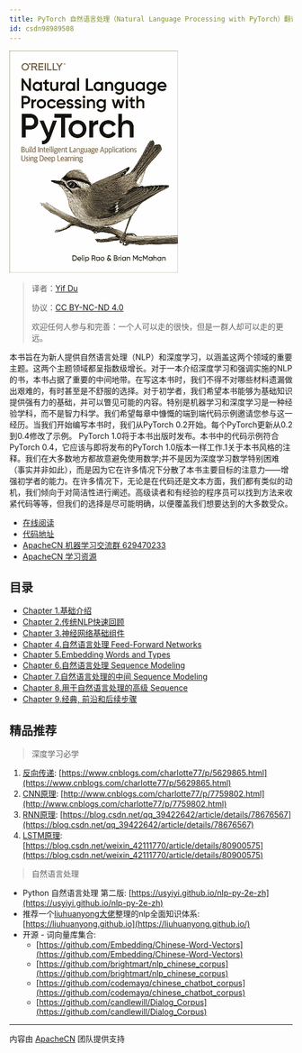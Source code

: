 ```yaml
---
title: PyTorch 自然语言处理（Natural Language Processing with PyTorch）翻译完成 | ApacheCN
id: csdn98989508
---
```


![](../img/375fe543452368ca185631d378a3b18e.png)

> 译者：[Yif Du](https://yifdu.github.io/)
> 
> 协议：[CC BY-NC-ND 4.0](https://creativecommons.org/licenses/by-nc-nd/4.0/)
> 
> 欢迎任何人参与和完善：一个人可以走的很快，但是一群人却可以走的更远。

本书旨在为新人提供自然语言处理（NLP）和深度学习，以涵盖这两个领域的重要主题。这两个主题领域都呈指数级增长。对于一本介绍深度学习和强调实施的NLP的书，本书占据了重要的中间地带。在写这本书时，我们不得不对哪些材料遗漏做出艰难的，有时甚至是不舒服的选择。对于初学者，我们希望本书能够为基础知识提供强有力的基础，并可以瞥见可能的内容。特别是机器学习和深度学习是一种经验学科，而不是智力科学。我们希望每章中慷慨的端到端代码示例邀请您参与这一经历。当我们开始编写本书时，我们从PyTorch 0.2开始。每个PyTorch更新从0.2到0.4修改了示例。 PyTorch 1.0将于本书出版时发布。本书中的代码示例符合PyTorch 0.4，它应该与即将发布的PyTorch 1.0版本一样工作.1关于本书风格的注释。我们在大多数地方都故意避免使用数学;并不是因为深度学习数学特别困难（事实并非如此），而是因为它在许多情况下分散了本书主要目标的注意力——增强初学者的能力。在许多情况下，无论是在代码还是文本方面，我们都有类似的动机，我们倾向于对简洁性进行阐述。高级读者和有经验的程序员可以找到方法来收紧代码等等，但我们的选择是尽可能明确，以便覆盖我们想要达到的大多数受众。

*   [在线阅读](https://nlp-pt.apachecn.org/)
*   [代码地址](https://github.com/joosthub/PyTorchNLPBook)
*   [ApacheCN 机器学习交流群 629470233](http://shang.qq.com/wpa/qunwpa?idkey=30e5f1123a79867570f665aa3a483ca404b1c3f77737bc01ec520ed5f078ddef)
*   [ApacheCN 学习资源](http://www.apachecn.org/)

## 目录

*   [Chapter 1.基础介绍](https://github.com/apachecn/NLP-with-PyTorch/blob/master/docs/1.md)
*   [Chapter 2.传统NLP快速回顾](https://github.com/apachecn/NLP-with-PyTorch/blob/master/docs/2.md)
*   [Chapter 3.神经网络基础组件](https://github.com/apachecn/NLP-with-PyTorch/blob/master/docs/3.md)
*   [Chapter 4.自然语言处理 Feed-Forward Networks](https://github.com/apachecn/NLP-with-PyTorch/blob/master/docs/4.md)
*   [Chapter 5.Embedding Words and Types](https://github.com/apachecn/NLP-with-PyTorch/blob/master/docs/5.md)
*   [Chapter 6.自然语言处理 Sequence Modeling](https://github.com/apachecn/NLP-with-PyTorch/blob/master/docs/6.md)
*   [Chapter 7.自然语言处理的中间 Sequence Modeling](https://github.com/apachecn/NLP-with-PyTorch/blob/master/docs/7.md)
*   [Chapter 8.用于自然语言处理的高级 Sequence](https://github.com/apachecn/NLP-with-PyTorch/blob/master/docs/8.md)
*   [Chapter 9.经典, 前沿和后续步骤](https://github.com/apachecn/NLP-with-PyTorch/blob/master/docs/9.md)

## 精品推荐

> 深度学习必学

1.  [反向传递](https://github.com/apachecn/NLP-with-PyTorch/blob/master/docs/dl/%E5%8F%8D%E5%90%91%E4%BC%A0%E9%80%92.md): [https://www.cnblogs.com/charlotte77/p/5629865.html](https://www.cnblogs.com/charlotte77/p/5629865.html)
2.  [CNN原理](https://github.com/apachecn/NLP-with-PyTorch/blob/master/docs/dl/CNN%E5%8E%9F%E7%90%86.md): [http://www.cnblogs.com/charlotte77/p/7759802.html](http://www.cnblogs.com/charlotte77/p/7759802.html)
3.  [RNN原理](https://github.com/apachecn/NLP-with-PyTorch/blob/master/docs/dl/RNN%E5%8E%9F%E7%90%86.md): [https://blog.csdn.net/qq_39422642/article/details/78676567](https://blog.csdn.net/qq_39422642/article/details/78676567)
4.  [LSTM原理](https://github.com/apachecn/NLP-with-PyTorch/blob/master/docs/dl/LSTM%E5%8E%9F%E7%90%86.md): [https://blog.csdn.net/weixin_42111770/article/details/80900575](https://blog.csdn.net/weixin_42111770/article/details/80900575)

> 自然语言处理

*   Python 自然语言处理 第二版: [https://usyiyi.github.io/nlp-py-2e-zh](https://usyiyi.github.io/nlp-py-2e-zh)
*   推荐一个[liuhuanyong大佬](https://github.com/liuhuanyong)整理的nlp全面知识体系: [https://liuhuanyong.github.io](https://liuhuanyong.github.io/)
*   开源 - 词向量库集合:
    *   [https://github.com/Embedding/Chinese-Word-Vectors](https://github.com/Embedding/Chinese-Word-Vectors)
    *   [https://github.com/brightmart/nlp_chinese_corpus](https://github.com/brightmart/nlp_chinese_corpus)
    *   [https://github.com/codemayq/chinese_chatbot_corpus](https://github.com/codemayq/chinese_chatbot_corpus)
    *   [https://github.com/candlewill/Dialog_Corpus](https://github.com/candlewill/Dialog_Corpus)

* * *

内容由 [ApacheCN](https://github.com/apachecn) 团队提供支持